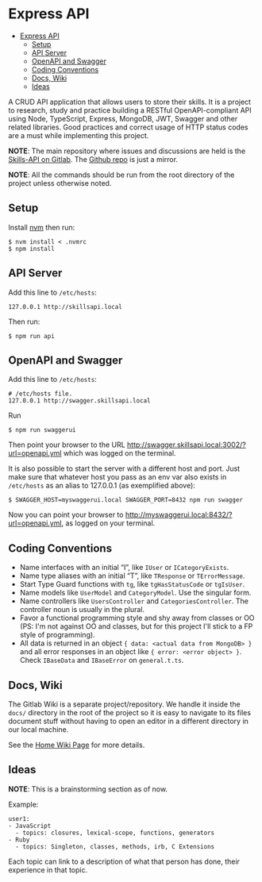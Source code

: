 # Express API

- [Express API](#express-api)
  - [Setup](#setup)
  - [API Server](#api-server)
  - [OpenAPI and Swagger](#openapi-and-swagger)
  - [Coding Conventions](#coding-conventions)
  - [Docs, Wiki](#docs-wiki)
  - [Ideas](#ideas)

A CRUD API application that allows users to store their skills. It is a project to research, study and practice building a RESTful OpenAPI-compliant API using Node, TypeScript, Express, MongoDB, JWT, Swagger and other related libraries. Good practices and correct usage of HTTP status codes are a must while implementing this project.

**NOTE**: The main repository where issues and discussions are held is the [Skills-API on Gitlab](https://gitlab.com/fernandobasso/skills-api). The [Github repo](https://github.com/FernandoBasso/skills-api) is just a mirror.

**NOTE**: All the commands should be run from the root directory of the project unless otherwise noted.


## Setup

Install [nvm](https://github.com/nvm-sh/nvm) then run:

```
$ nvm install < .nvmrc
$ npm install
```


## API Server

Add this line to `/etc/hosts`:

```
127.0.0.1 http://skillsapi.local
```

Then run:

```
$ npm run api
```


## OpenAPI and Swagger

Add this line to `/etc/hosts`:

```
# /etc/hosts file.
127.0.0.1 http://swagger.skillsapi.local
```

Run

```
$ npm run swaggerui
```

Then point your browser to the URL http://swagger.skillsapi.local:3002/?url=openapi.yml which was logged on the terminal.

It is also possible to start the server with a different host and port. Just make sure that whatever host you pass as an env var also exists in `/etc/hosts` as an alias to 127.0.0.1 (as exemplified above):

```
$ SWAGGER_HOST=myswaggerui.local SWAGGER_PORT=8432 npm run swagger
```

Now you can point your browser to http://myswaggerui.local:8432/?url=openapi.yml, as logged on your terminal.


## Coding Conventions

- Name interfaces with an initial “I”, like `IUser` or `ICategoryExists`.
- Name type aliases with an initial “T”, like `TResponse` or `TErrorMessage`.
- Start Type Guard functions with `tg`, like `tgHasStatusCode` or `tgIsUser`.
- Name models like `UserModel` and `CategoryModel`. Use the singular form.
- Name controllers like `UsersController` and `CategoriesController`. The controller noun is usually in the plural.
- Favor a functional programming style and shy away from classes or OO (PS: I'm not against OO and classes, but for this project I'll stick to a FP style of programming).
- All data is returned in an object `{ data: <actual data from MongoDB> }` and all error responses in an object like `{ error: <error object> }`. Check `IBaseData` and `IBaseError` on `general.t.ts`.

## Docs, Wiki

The Gitlab Wiki is a separate project/repository. We handle it inside the `docs/` directory in the root of the project so it is easy to navigate to its files document stuff without having to open an editor in a different directory in our local machine.

See the [Home Wiki Page](https://gitlab.com/fernandobasso/skills-api/-/wikis/Home) for more details.

## Ideas

**NOTE**: This is a brainstorming section as of now.

Example:

```
user1:
- JavaScript
  - topics: closures, lexical-scope, functions, generators
- Ruby
  - topics: Singleton, classes, methods, irb, C Extensions

```

Each topic can link to a description of what that person has done, their experience in that topic.

